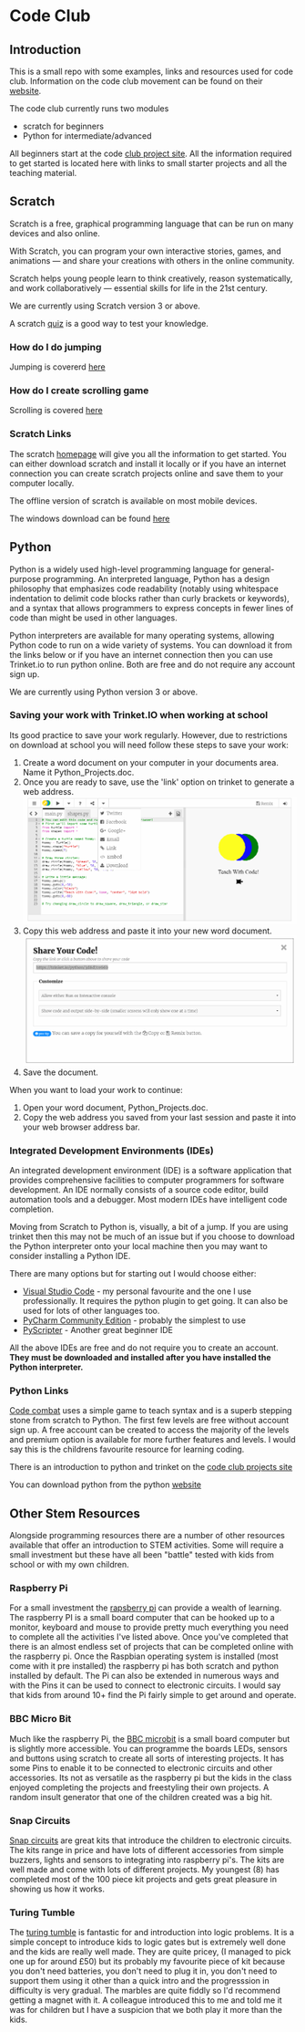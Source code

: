 # Code Club

## Introduction

This is a small repo with some examples, links and resources used for code club.  Information on the code club movement can be found on their [website](https://www.codeclub.org.uk/).

The code club currently runs two modules

* scratch for beginners
* Python for intermediate/advanced

All beginners start at the code [club project site](https://codeclubprojects.org/en-GB/).  All the information required to get started is located here with links to small starter projects and all the teaching material.

## Scratch

Scratch is a free, graphical programming language that can be run on many devices and also online.

With Scratch, you can program your own interactive stories, games, and animations — and share your creations with others in the online community.

Scratch helps young people learn to think creatively, reason systematically, and work collaboratively — essential skills for life in the 21st century.

We are currently using Scratch version 3 or above.

A scratch [quiz](https://scratch.mit.edu/projects/17920411/) is a good way to test your knowledge.

### How do I do jumping

Jumping is covererd [here](https://en.scratch-wiki.info/wiki/Jumping)

### How do I create scrolling game

Scrolling is covered [here](https://en.scratch-wiki.info/wiki/Scrolling_Platformer_Tutorial)

### Scratch Links

The scratch [homepage](https://scratch.mit.edu/) will give you all the information to get started. You can either download scratch and install it locally or if you have an internet connection you can create scratch projects online and save them to your computer locally.

The offline version of scratch is available on most mobile devices.

The windows download can be found [here](https://scratch.mit.edu/download)

## Python

Python is a widely used high-level programming language for general-purpose programming. An interpreted language, Python has a design philosophy that emphasizes code readability (notably using whitespace indentation to delimit code blocks rather than curly brackets or keywords), and a syntax that allows programmers to express concepts in fewer lines of code than might be used in other languages.

Python interpreters are available for many operating systems, allowing Python code to run on a wide variety of systems. You can download it from the links below or if you have an internet connection then you can use Trinket.io to run python online.  Both are free and do not require any account sign up.

We are currently using Python version 3 or above.

### Saving your work with Trinket.IO when working at school

Its good practice to save your work regularly.  However, due to restrictions on download at school you will need follow these steps to save your work:

1. Create a word document on your computer in your documents area.  Name it Python_Projects.doc.
2. Once you are ready to save, use the 'link' option on trinket to generate a web address.
    ![Trinket 1](images/trinket1.PNG "Trinket 1")
3. Copy this web address and paste it into your new word document.
    ![Trinket 2](images/trinket2.PNG "Trinket 2")
4. Save the document.

When you want to load your work to continue:

1. Open your word document, Python_Projects.doc.
2. Copy the web address you saved from your last session and paste it into your web browser address bar.

### Integrated Development Environments (IDEs)

An integrated development environment (IDE) is a software application that provides comprehensive facilities to computer programmers for software development. An IDE normally consists of a source code editor, build automation tools and a debugger. Most modern IDEs have intelligent code completion.

Moving from Scratch to Python is, visually, a bit of a jump.  If you are using trinket then this may not be much of an issue but if you choose to download the Python interpreter onto your local machine then you may want to consider installing a Python IDE.

There are many options but for starting out I would choose either:

* [Visual Studio Code](https://code.visualstudio.com/) - my personal favourite and the one I use professionally. It requires the python plugin to get going.   It can also be used for lots of other languages too.
* [PyCharm Community Edition](https://www.jetbrains.com/pycharm/download/#section=windows) - probably the simplest to use
* [PyScripter](https://sourceforge.net/projects/pyscripter/) - Another great beginner IDE

All the above IDEs are free and do not require you to create an account.  **They must be downloaded and installed after you have installed the Python interpreter.**

### Python Links

[Code combat](https://www.codecombat.com) uses a simple game to teach syntax and is a superb stepping stone from scratch to Python.  The first few levels are free without account sign up.  A free account can be created to access the majority of the levels and premium option is available for more further features and levels.  I would say this is the childrens favourite resource for learning coding.

There is an introduction to python and trinket on the [code club projects site](https://codeclubprojects.org/en-GB/resources/python-intro/)

You can download python from the python [website](https://www.python.org/)

## Other Stem Resources

Alongside programming resources there are a number of other resources available that offer an introduction to STEM activities.  Some will require a small investment but these have all been "battle" tested with kids from school or with my own children.

### Raspberry Pi

For a small investment the [rapsberry pi](https://www.raspberrypi.org/) can provide a wealth of learning. The raspberry PI is a small board computer that can be hooked up to a monitor, keyboard and mouse to provide pretty much everything you need to complete all the activities I've listed above.  Once you've completed that there is an almost endless set of projects that can be completed online with the raspberry pi.  Once the Raspbian operating system is installed (most come with it pre installed) the raspberry pi has both scratch and python installed by default.  The Pi can also be extended in numerous ways and with the Pins it can be used to connect to electronic circuits.  I would say that kids from around 10+ find the Pi fairly simple to get around and operate.

### BBC Micro Bit

Much like the raspberry Pi, the [BBC microbit](https://microbit.org/) is a small board computer but is slightly more accessible.  You can programme the boards LEDs, sensors and buttons using scratch to create all sorts of interesting projects.  It has some Pins to enable it to be connected to electronic circuits and other accessories. Its not as versatile as the raspberry pi but the kids in the class enjoyed completing the projects and freestyling their own projects.  A random insult generator that one of the children created was a big hit.

### Snap Circuits

[Snap circuits](https://www.elenco.com/brand/snap-circuits/) are great kits that introduce the children to electronic circuits.  The kits range in price and have lots of different accessories from simple buzzers, lights and sensors to integrating into raspberry pi's.  The kits are well made and come with lots of different projects.  My youngest (8) has completed most of the 100 piece kit projects and gets great pleasure in showing us how it works.

### Turing Tumble

The [turing tumble](https://www.turingtumble.com/) is fantastic for and introduction into logic problems.  It is a simple concept to introduce kids to logic gates but is extremely well done and the kids are really well made.  They are quite pricey, (I managed to pick one up for around £50) but its probably my favourite piece of kit because you don't need batteries, you don't need to plug it in, you don't need to support them using it other than a quick intro and the progresssion in difficulty is very gradual.  The marbles are quite fiddly so I'd recommend getting a magnet with it.  A colleague introduced this to me and told me it was for children but I have a suspicion that we both play it more than the kids.  




